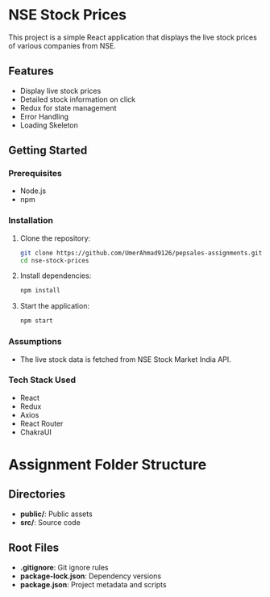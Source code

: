 # NSE Stock Prices

This project is a simple React application that displays the live stock prices of various companies from NSE.

## Features
- Display live stock prices
- Detailed stock information on click
- Redux for state management
- Error Handling
- Loading Skeleton 

## Getting Started

### Prerequisites
- Node.js
- npm

### Installation
1. Clone the repository:
    ```sh
    git clone https://github.com/UmerAhmad9126/pepsales-assignments.git
    cd nse-stock-prices
    ```

2. Install dependencies:
    ```sh
    npm install
    ```

3. Start the application:
    ```sh
    npm start
    ```

### Assumptions
- The live stock data is fetched from NSE Stock Market India API.

### Tech Stack Used
- React
- Redux
- Axios
- React Router
- ChakraUI

# Assignment Folder Structure

## Directories
- **public/**: Public assets
- **src/**: Source code

## Root Files
- **.gitignore**: Git ignore rules
- **package-lock.json**: Dependency versions
- **package.json**: Project metadata and scripts

